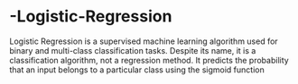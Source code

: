 # -Logistic-Regression
Logistic Regression is a supervised machine learning algorithm used for binary and multi-class classification tasks. Despite its name, it is a classification algorithm, not a regression method. It predicts the probability that an input belongs to a particular class using the sigmoid function
